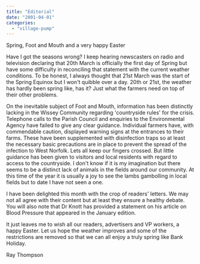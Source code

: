 ```yaml
---
title: "Editorial"
date: "2001-04-01"
categories: 
  - "village-pump"
---
```


Spring, Foot and Mouth and a very happy Easter

Have I got the seasons wrong? I keep hearing newscasters on radio and television declaring that 20th March is officially the first day of Spring but have some difficulty in reconciling that statement with the current weather conditions. To be honest, I always thought that 21st March was the start of the Spring Equinox but I won't quibble over a day. 20th or 21st, the weather has hardly been spring like, has it? Just what the farmers need on top of their other problems.

On the inevitable subject of Foot and Mouth, information has been distinctly lacking in the Wissey Community regarding 'countryside rules' for the crisis. Telephone calls to the Parish Council and enquiries to the Environmental Agency have failed to give any clear guidance. Individual farmers have, with commendable caution, displayed warning signs at the entrances to their farms. These have been supplemented with disinfection traps so at least the necessary basic precautions are in place to prevent the spread of the infection to West Norfolk. Lets all keep our fingers crossed. But little guidance has been given to visitors and local residents with regard to access to the countryside. I don't know if it is my imagination but there seems to be a distinct lack of animals in the fields around our community. At this time of the year it is usually a joy to see the lambs gambolling in local fields but to date I have not seen a one.

I have been delighted this month with the crop of readers' letters. We may not all agree with their content but at least they ensure a healthy debate. You will also note that Dr Knott has provided a statement on his article on Blood Pressure that appeared in the January edition.

It just leaves me to wish all our readers, advertisers and VP workers, a happy Easter. Let us hope the weather improves and some of the restrictions are removed so that we can all enjoy a truly spring like Bank Holiday.

Ray Thompson
